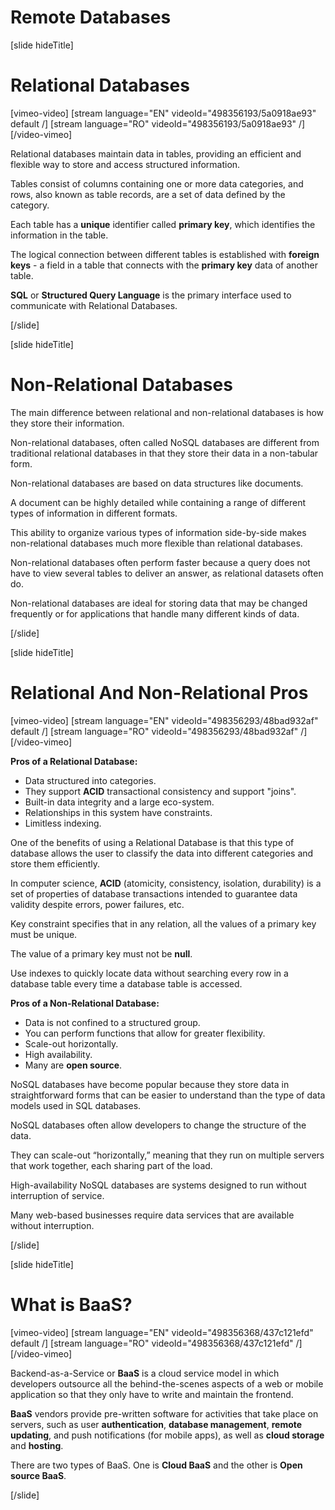 # Remote Databases

[slide hideTitle]

# Relational Databases

[vimeo-video]
[stream language="EN" videoId="498356193/5a0918ae93" default /]
[stream language="RO" videoId="498356193/5a0918ae93"  /]
[/video-vimeo]

Relational databases maintain data in tables, providing an efficient and flexible way to store and access structured information. 

Tables consist of columns containing one or more data categories, and rows, also known as table records, are a set of data defined by the category.

Each table has a **unique** identifier called **primary key**, which identifies the information in the table.

The logical connection between different tables is established with  **foreign keys** -  a field in a table that connects with the **primary key** data of another table.

**SQL** or **Structured Query Language** is the primary interface used to communicate with Relational Databases.

[/slide]

[slide hideTitle]

# Non-Relational Databases

The main difference between relational and non-relational databases is how they store their information.

Non-relational databases, often called NoSQL databases are different from traditional relational databases in that they store their data in a non-tabular form. 

Non-relational databases are based on data structures like documents. 

A document can be highly detailed while containing a range of different types of information in different formats. 

This ability to organize various types of information side-by-side makes non-relational databases much more flexible than relational databases.

Non-relational databases often perform faster because a query does not have to view several tables to deliver an answer, as relational datasets often do. 

Non-relational databases are ideal for storing data that may be changed frequently or for applications that handle many different kinds of data.

[/slide]

[slide hideTitle]

# Relational And Non-Relational Pros

[vimeo-video]
[stream language="EN" videoId="498356293/48bad932af" default /]
[stream language="RO" videoId="498356293/48bad932af"  /]
[/video-vimeo]

**Pros of a Relational Database:**
- Data structured into categories.
- They support **ACID** transactional consistency and support "joins".
- Built-in data integrity and a large eco-system.
- Relationships in this system have constraints.
- Limitless indexing.

One of the benefits of using a Relational Database is that this type of database allows the user to classify the data into different categories and store them efficiently. 

In computer science, **ACID** (atomicity, consistency, isolation, durability) is a set of properties of database transactions intended to guarantee data validity despite errors, power failures, etc.

Key constraint specifies that in any relation, all the values of a primary key must be unique.

The value of a primary key must not be **null**.

Use indexes to quickly locate data without searching every row in a database table every time a database table is accessed.

**Pros of a Non-Relational Database:**
- Data is not confined to a structured group.
- You can perform functions that allow for greater flexibility.
- Scale-out horizontally.
- High availability.
- Many are **open source**.

NoSQL databases have become popular because they store data in straightforward forms that can be easier to understand than the type of data models used in SQL databases.

NoSQL databases often allow developers to change the structure of the data.

They can scale-out “horizontally,” meaning that they run on multiple servers that work together, each sharing part of the load.

High-availability NoSQL databases are systems designed to run without interruption of service. 

Many web-based businesses require data services that are available without interruption.

[/slide]

[slide hideTitle]

# What is BaaS?

[vimeo-video]
[stream language="EN" videoId="498356368/437c121efd" default /]
[stream language="RO" videoId="498356368/437c121efd"  /]
[/video-vimeo]

Backend-as-a-Service or **BaaS** is a cloud service model in which developers outsource all the behind-the-scenes aspects of a web or mobile application so that they only have to write and maintain the frontend. 

**BaaS** vendors provide pre-written software for activities that take place on servers, such as user **authentication**, **database management**, **remote updating**, and push notifications (for mobile apps), as well as **cloud storage** and **hosting**.

There are two types of BaaS. One is **Cloud BaaS** and the other is **Open source BaaS**.

[/slide]